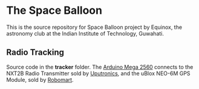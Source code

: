 # The Space Balloon
This is the source repository for Space Balloon project by Equinox, the astronomy club at the Indian Institute of Technology, Guwahati.

## Radio Tracking
Source code in the **tracker** folder.
The [Arduino Mega 2560](https://robokits.co.in/arduino/boards/arduino-mega-2560-r3-board) connects to the NXT2B Radio Transmitter sold by [Uputronics](https://store.uputronics.com/index.php?route=product/product&path=61&product_id=60), and the uBlox NEO-6M GPS Module, sold by [Robomart](https://robokits.co.in/wireless-solutions/gps-glonass/gps-module-neo-6m-ublox-with-micro-usb-interface?gclid=Cj0KCQjwsMDeBRDMARIsAKrOP7FtsVDHofjzGtLrRC6FFTopl2FRNuzXKjxqe9zFJWN8-V1Z6QYoBYAaAvQdEALw_wcB).
